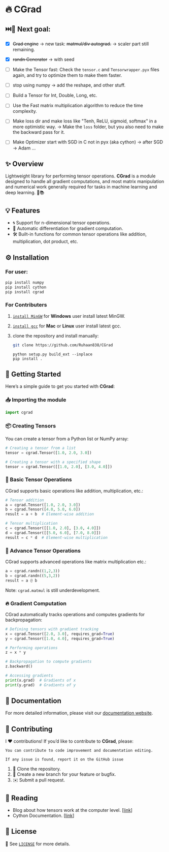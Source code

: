 # 🔥 CGrad
        
## ⏭️🥅 Next goal:
- [x] ~~Grad engine~~ -> new task: ~~matmul/div autograd.~~ -> scaler part still remaining.
- [x] ~~randn Generator~~ -> with seed
- [ ] Make the Tensor fast: Check the `tensor.c` and `Tensorwrapper.pyx` files again, and try to optimize them to make them faster.
- [ ] stop using numpy -> add the reshape, and other stuff.
- [ ] Build a Tensor for Int, Double, Long, etc. 
- [ ] Use the Fast matrix multiplication algorithm to reduce the time complexity.
- [ ] Make loss dir and make loss like "Tenh, ReLU, sigmoid, softmax" in a more optimistic way. -> Make the `loss` folder, but you also need to make the backward pass for it.
- [ ] Make Optimizer start with SGD in C not in pyx (aka cython) -> after SGD -> Adam ...
      
        
## ✨ Overview

Lightweight library for performing tensor operations. **CGrad** is a module designed to handle all gradient computations, and most matrix manipulation and numerical work generally required for tasks in machine learning and deep learning. 🤖📚

## 💡 Features

- 🌀 Support for n-dimensional tensor operations.
- 🤖 Automatic differentiation for gradient computation.
- 🛠️ Built-in functions for common tensor operations like addition, multiplication, dot product, etc.

## ⚙️ Installation

### For user:
```bash
pip install numpy
pip install cython
pip install cgrad
```

### For Contributers
1. [`install MinGW`](https://gcc.gnu.org/install/binaries.html) for **Windows** user install latest MinGW.
2. [`install gcc`](https://formulae.brew.sh/formula/gcc) for **Mac** or **Linux** user install latest gcc.

3. clone the repository and install manually:

    ```bash
    git clone https://github.com/Ruhaan838/CGrad
    ```
    ``` 
    python setup.py build_ext --inplace
    pip install .
    ``` 

## 🚀 Getting Started

Here’s a simple guide to get you started with **CGrad**:

### 📥 Importing the module

```python
import cgrad
```

### 📦 Creating Tensors

You can create a tensor from a Python list or NumPy array:

```python
# Creating a tensor from a list
tensor = cgrad.Tensor([1.0, 2.0, 3.0])

# Creating a tensor with a specified shape
tensor = cgrad.Tensor([[1.0, 2.0], [3.0, 4.0]])
```

### 🔄 Basic Tensor Operations

CGrad supports basic operations like addition, multiplication, etc.:

```python
# Tensor addition 
a = cgrad.Tensor([1.0, 2.0, 3.0])
b = cgrad.Tensor([4.0, 5.0, 6.0])
result = a + b  # Element-wise addition

# Tensor multiplication 
c = cgrad.Tensor([[1.0, 2.0], [3.0, 4.0]])
d = cgrad.Tensor([[5.0, 6.0], [7.0, 8.0]])
result = c * d  # Element-wise multiplication
```

### 📐 Advance Tensor Operations

CGrad supports advanced operations like matrix multiplication etc.:
``` python
a = cgrad.randn((1,2,3))
b = cgrad.randn((5,3,2))
result = a @ b
```
Note: `cgrad.matmul` is still underdevelopment.

### 🔥 Gradient Computation

CGrad automatically tracks operations and computes gradients for backpropagation:

```python
# Defining tensors with gradient tracking 
x = cgrad.Tensor([2.0, 3.0], requires_grad=True)
y = cgrad.Tensor([1.0, 4.0], requires_grad=True)

# Performing operations 
z = x * y

# Backpropagation to compute gradients 
z.backward()

# Accessing gradients 
print(x.grad)  # Gradients of x
print(y.grad)  # Gradients of y
```

## 📖 Documentation

For more detailed information, please visit our [documentation website](docs/index.html).

## 🤝 Contributing

I ❤️ contributions! If you’d like to contribute to **CGrad**, please:
```
You can contribute to code improvement and documentation editing.
```
```
If any issue is found, report it on the GitHub issue
```
1. 🍴 Clone the repository.
2. 🌱 Create a new branch for your feature or bugfix.
3. ✉️ Submit a pull request.

## 📖 Reading

- Blog about how tensors work at the computer level.
[[link](http://blog.ezyang.com/2019/05/pytorch-internals/)]
- Cython Documentation. [[link](https://cython.readthedocs.io/en/latest/src/userguide/language_basics.html)]

## 📝 License

📜 See [`LICENSE`](LICENSE) for more details.
